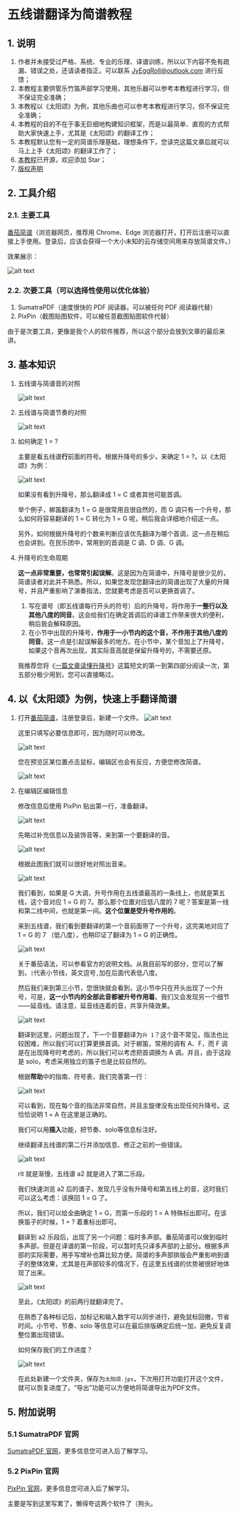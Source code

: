 # 五线谱翻译为简谱教程

## 1. 说明

1. 作者并未接受过严格、系统、专业的乐理、译谱训练，所以以下内容不免有疏漏、错误之处，还请读者指正。可以联系 <EMAIL>JyEggRoll@outlook.com<EMAIL> 进行反馈；
2. 本教程主要供管乐竹笛声部学习使用，其他乐器可以参考本教程进行学习，但不保证完全准确；
3. 本教程以《太阳颂》为例，其他乐曲也可以参考本教程进行学习，但不保证完全准确；
4. 本教程的目的不在于事无巨细地构建知识框架，而是以最简单、直观的方式帮助大家快速上手，尤其是《太阳颂》的翻译工作；
5. 本教程默认您有一定的简谱乐理基础，理想条件下，您读完这篇文章后就可以马上上手《太阳颂》的翻译工作了；
6. [本教程](https://github.com/Jy-EggRoll/Translating-pentatonic-scores-to-simplified-scores)已开源，欢迎添加 Star；
7. [版权声明](https://jy-eggroll.github.io/my-page/html/copyright.html)

## 2. 工具介绍

### 2.1. 主要工具

[番茄简谱](http://zhipu.lezhi99.com/)（浏览器网页，推荐用 Chrome、Edge 浏览器打开，打开后注册可以直接上手使用。登录后，应该会获得一个大小未知的云存储空间用来存放简谱文件。）

效果展示：

![alt text](images/五线谱翻译为简谱教程/image.png)

### 2.2. 次要工具（可以选择性使用以优化体验）

1. SumatraPDF（速度很快的 PDF 阅读器，可以被任何 PDF 阅读器代替）
2. PixPin（截图贴图软件，可以被任意截图贴图软件代替）

由于是次要工具，更像是我个人的软件推荐，所以这个部分会放到文章的最后来讲。

##  3. 基本知识

1. 五线谱与简谱音的对照

    ![alt text](images/五线谱翻译为简谱教程/image-1.png)

2. 五线谱与简谱节奏的对照

    ![alt text](images/五线谱翻译为简谱教程/image-2.png)

3. 如何确定 1 = ? 

    主要是看五线谱**行**前面的符号。根据升降号的多少，来确定 1 = ?。以《太阳颂》为例：

    ![alt text](images/五线谱翻译为简谱教程/image-3.png)

    如果没有看到升降号，那么翻译成 1 = C 或者其他可能首调。

    举个例子，梆笛翻译为 1 = G 是很常用且很自然的，而 G 调只有一个升号，那么如何将容易翻译的 1 = C 转化为 1 = G 呢，稍后我会详细地介绍这一点。

    另外，如何根据升降号的个数来判断应该优先翻译为哪个首调，这一点在稍后也会讲到。在民乐团中，常用到的首调是 C 调、D 调、G 调。

4. 升降号的生命周期

    **这一点非常重要，也常常引起误解**。这是因为在简谱中，升降号是很少见的，简谱读者对此并不熟悉。所以，如果您发现您翻译出的简谱出现了大量的升降号，并且严重影响了演奏指法，您就要考虑是否可以更换首调了。

    1. 写在谱号（即五线谱每行开头的符号）后的升降号，将作用于**一整行以及其他八度的同音**。这会给我们在确定首调后的译谱工作带来很大的便利，稍后我会解释原因。
    2. 在小节中出现的升降号，**作用于一小节内的这个音，不作用于其他八度的同音**。这一点是引起误解最多的地方。在小节中，某个音加上了升降号，如果这个音再次出现，其实际音高就是保留升降号的，不需要还原。

    我推荐您将《[一篇文章读懂升降号](https://zhuanlan.zhihu.com/p/31872055)》这篇短文的第一到第四部分阅读一次，第五部分极少用到，您可以直接略过。

## 4. 以《太阳颂》为例，快速上手翻译简谱

1. 打开[番茄简谱](http://zhipu.lezhi99.com/)，注册登录后，新建一个文件。
    ![alt text](images/五线谱翻译为简谱教程/image-4.png)

    这里只填写必要信息即可，因为随时可以修改。

    ![alt text](images/五线谱翻译为简谱教程/image-5.png)

    您在预览区某位置点击鼠标，编辑区也会有反应，方便您修改简谱。

    ![alt text](images/五线谱翻译为简谱教程/image-6.png)

2. 在编辑区编辑信息

    修改信息后使用 PixPin 贴出第一行，准备翻译。

    ![alt text](images/五线谱翻译为简谱教程/image-7.png)

    先略过补充信息以及装饰音等，来到第一个要翻译的音。

    ![alt text](images/五线谱翻译为简谱教程/image-8.png)

    根据此图我们就可以很好地对照出音来。

    ![alt text](images/五线谱翻译为简谱教程/image-9.png)

    我们看到，如果是 G 大调，升号作用在五线谱最高的一条线上，也就是第五线，这个音对应 1 = G 的 7。那么那个位置对应低八度的 7 呢？答案是第一线和第二线中间，也就是第一间。**这个位置是受升号作用的**。

    来到五线谱，我们看到要翻译的第一个音前面带了一个升号，这完美地对应了 1 = G 的 7 （低八度），也稍印证了翻译为 1 = G 的正确性。

    ![alt text](images/五线谱翻译为简谱教程/image-10.png)

    关于番茄语法，可以参看官方的说明文档。从我目前写的部分，您可以了解到，`|`代表小节线，英文逗号`,`加在后面代表低八度。

    然后我们来到第三小节，您很快就会看到，这小节中只在开头出现了一个升号，可是，**这一小节内的全部此音都被升号作用着**。我们又会发现另一个细节——延音线。请注意，延音线连着的音，共享升降效果。

    ![alt text](images/五线谱翻译为简谱教程/image-11.png)

    翻译到这里，问题出现了，下一个音要翻译为`升 1`？这个音不常见，指法也比较困难，所以我们可以打算更换首调。对于梆笛，常用的调有 A、F，而 F 调是在出现降号时考虑的，所以我们可以考虑把首调换为 A 调。并且，由于这段是 solo，考虑采用独立的笛子也是比较自然的。

    根据**帮助**中的指南、符号表，我们完善第一行：

    ![alt text](images/五线谱翻译为简谱教程/image-12.png)

    可以看到，现在每个音的指法非常自然，并且主旋律没有出现任何升降号。这恰恰说明 1 = A 在这里是正确的。

    我们可以用**插入**功能，把节奏、solo等信息标注好。

    继续翻译五线谱的第二行并添加信息、修正之前的一些错误。

    ![alt text](images/五线谱翻译为简谱教程/image-14.png)

    rit 就是渐慢，五线谱 a2 就是进入了第二乐段。

    我们快速浏览 a2 后的谱子，发现几乎没有升降号和第五线上的音，这时我们可以这么考虑：该换回 1 = G 了。

    所以，我们可以给全曲确定 1 = G，而第一乐段的 1 = A 特殊标出即可。在该换笛子的时候，1 = ? 着重标出即可。

    翻译到 a2 乐段后，出现了另一个问题：临时多声部。番茄简谱可以做到临时多声部，但是在译谱的第一阶段，可以暂时先只译多声部的上部分。根据多声部的实际需要，用手写增补也算比较方便。简谱的多声部排版会严重影响到谱子的整体效果，尤其是在声部较多的情况下，在这里五线谱的优势被很好地体现了出来。

    ![alt text](images/五线谱翻译为简谱教程/image-15.png)

    至此，《太阳颂》的前两行就翻译完了。

    在熟悉了各种标记后，加标记和输入数字可以同步进行，避免鼠标回撤，节省时间。小节号、节奏、solo 等信息可以在最后排版确定后统一加，避免反复调整位置出现错误。

    如何保存我们的工作进度？

    ![alt text](images/五线谱翻译为简谱教程/image-16.png)

    在此处新建一个文件夹，保存为`太阳颂.jps`，下次用打开功能打开这个文件，就可以恢复进度了。“导出”功能可以方便地将简谱导出为PDF文件。

## 5. 附加说明

### 5.1 SumatraPDF 官网

[SumatraPDF 官网](https://www.sumatrapdfreader.org/free-pdf-reader)，更多信息您可进入后了解学习。

### 5.2 PixPin 官网

[PixPin 官网](https://pixpinapp.com/)，更多信息您可进入后了解学习。

主要是写到这里写累了，懒得夸这两个软件了（狗头。